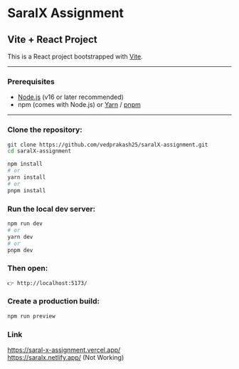 # SaralX Assignment

## Vite + React Project

This is a React project bootstrapped with [Vite](https://vitejs.dev/).

---

### Prerequisites

- [Node.js](https://nodejs.org/) (v16 or later recommended)
- npm (comes with Node.js) or [Yarn](https://yarnpkg.com/) / [pnpm](https://pnpm.io/)

---

### Clone the repository:

```bash
git clone https://github.com/vedprakash25/saralX-assignment.git
cd saralX-assignment

npm install
# or
yarn install
# or
pnpm install

```

### Run the local dev server:

```bash
npm run dev
# or
yarn dev
# or
pnpm dev
```

### Then open:

```bash
👉 http://localhost:5173/
```

### Create a production build:

```bash
npm run preview
```

### Link


https://saral-x-assignment.vercel.app/      
https://saralx.netlify.app/                 (Not Working)